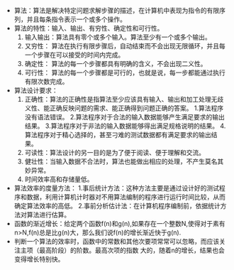 - 算法：算法是解决特定问题求解步骤的描述，在计算机中表现为指令的有限序列，并且每条指令表示一个或多个操作。
- 算法的特性：输入、输出、有穷性、确定性和可行性。
  1. 输入输出：算法具有零个或多个输入。算法至少有一个或多个输出。
  2. 又穷性： 算法在执行有限步骤后，自动结束而不会出现无限循环，并且每一个步骤在可以接受的时间内完成。
  3. 确定性： 算法的每一个步骤都具有明确的含义，不会出现二义性。
  4. 可行性： 算法的每一个步骤都是可行的，也就是说，每一步都能通过执行有限次数完成。
- 算法设计要求：
  1. 正确性：算法的正确性是指算法至少应该具有输入、输出和加工处理无歧义性、能正确反映问题的需求、能正确得到问题正确的答案。
     1.算法程序没有语法错误。
     2.算法程序对于合法的输入数据能够产生满足要求的输出结果。
     3.算法程序对于非法的输入数据能够得出满足规格说明的结果。
     4.算法程序对于精心选择的，甚至刁难的测试数据都有满足要求的输出结果。
  2. 可读性：算法设计的另一目的是为了便于阅读、便于理解和交流。
  3. 健壮性：当输入数据不合法时，算法也能做出相应的处理，不产生莫名其妙异常。
  4. 时间效率高和存储量低。
- 算法效率的度量方法：
  1.事后统计方法：这种方法主要是通过设计好的测试程序和数据，利用计算机计时器对不用算法编制的程序进行运行时间比较，从而确定算法效率的高低。
  2.事前分析估计法：在计算机程序编制前，依据统计方法对算法进行估算。
- 函数的渐近增长：给定两个函数f(n)和g(n),如果存在一个整数N,使得对于素有n>N,f(n)总是比g(n)大，那么我们说f(n)的增长渐近快于g(n).
- 判断一个算法的效率时，函数中的常数和其他次要项常常可以忽略，而应该关注主项（最高阶段）的阶数。最高次项的指数
大的，随着n的增长，结果也会变得增长特别快。


